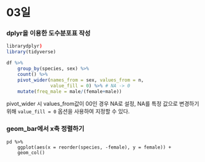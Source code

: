 # 03일

### dplyr을 이용한 도수분포표 작성

```r
librarydplyr)
library(tidyverse)

df %>%
    group_by(species, sex) %>%
    count() %>%
    pivot_wider(names_from = sex, values_from = n,
                value_fill = 0) %>% # NA -> 0
    mutate(freq_male = male/(female+male))
```

pivot\_wider 시 values\_from값이 00인 경우 NA로 설정, NA를 특정 값으로 변경하기 위해 `value_fill = 0` 옵션을 사용하여 지정할 수 있다.

### geom\_bar에서 x축 정렬하기

```
pd %>%
    ggplot(aes(x = reorder(species, -female), y = female)) +
    geom_col()
```

